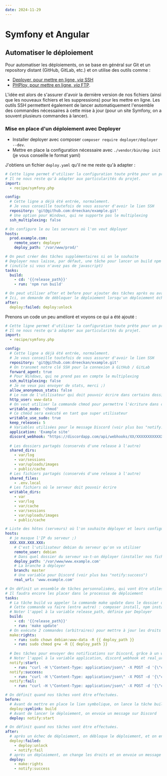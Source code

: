 ```yaml
---
date: 2024-11-29
---
```


# Symfony et Angular

## Automatiser le déploiement

Pour automatiser les déploiements, on se base en général sur Git et un repository distant (GitHub, GitLab, etc.) et on utilise des outils comme :

- [Deployer, pour mettre en ligne, *via* SSH](https://deployer.org/)
- [PHPloy, pour mettre en ligne, *via* FTP](https://github.com/banago/PHPloy).

L'idée est alors de s'assurer d'avoir la dernière version de nos fichiers (ainsi que les nouveaux fichiers et les suppressions) pour les mettre en ligne. Les outils SSH permettent également de lancer automatiquement l'ensemble des commandes nécessaires à cette mise à jour (pour un site Symfony, on a souvent plusieurs commandes à lancer).

### Mise en place d'un déploiement avec Deployer

- Installer deployer avec composer `composer require deployer/deployer --dev`.
- Mettre en place la configuration nécessaire avec `./vendor/bin/dep init` (je vous conseille le format yaml)

J'obtiens un fichier `deploy.yaml` qu'il ne me reste qu'à adapter :

```yaml
# Cette ligne permet d'utiliser la configuration toute prête pour un projet Symfony
# Il ne nous reste qu'à adapter aux particularités du projet.
import:
  - recipe/symfony.php

config:
  # Cette ligne a déjà été entrée, normalement. 
  # Je vous conseille toutefois de vous assurer d'avoir le lien SSH
  repository: 'git@github.com:dreeckan/example.git'
  # Une option pour Windows, qui ne supporte pas le multiplexing
  ssh_multiplexing: false

# On configure le ou les serveurs où l'on veut déployer
hosts:
  prod.example.com:
    remote_user: deployer
    deploy_path: '/var/www/prod/'

# On peut créer des tâches supplémentaires si on le souhaite
# Deployer nous laisse, par défaut, une tâche pour lancer un build npm 
# (inutile si vous n'avez pas de javascript)
tasks:
  build:
    - cd: '{{release_path}}'
    - run: 'npm run build'

# On peut utiliser after et before pour ajouter des tâches après ou avant d'autres
# Ici, on demande de débloquer le déploiement lorsqu'un déploiement échoue
after:
  deploy:failed: deploy:unlock
```

Prenons un code un peu amélioré et voyons ce qui a été ajouté :

```yaml
# Cette ligne permet d'utiliser la configuration toute prête pour un projet Symfony
# Il ne nous reste qu'à adapter aux particularités du projet.
import:
  - recipe/symfony.php

config:
  # Cette ligne a déjà été entrée, normalement. 
  # Je vous conseille toutefois de vous assurer d'avoir le lien SSH
  repository: 'git@github.com:dreeckan/example.git'
  # On transmet notre clé SSH pour la connexion à GitHub / GitLab
  forward_agent: true
  # Pour Windows, qui ne prend pas en compte le multiplexing
  ssh_multiplexing: false
  # Je ne veux pas envoyer de stats, merci ;)
  allow_anonymous_stats: false
  # Le nom de l'utilisateur qui doit pouvoir écrire dans certains dossiers du serveur
  http_user: www-data
  # On veut utiliser la commande chmod pour permettre l'écriture dans certains dossiers
  writable_mode: 'chmod'
  # Ce chmod sera exécuté en tant que super utilisateur
  writable_use_sudo: true
  keep_releases: 5
  # Variables utilisées pour le message Discord (voir plus bas "notify:XXX")
  application: 'Example site'
  discord_webhook: "https://discordapp.com/api/webhooks/XX/XXXXXXXXXXXXXXXX"
  
  # Les dossiers partagés (conservés d'une release à l'autre)
  shared_dirs:
    - var/log
    - var/sessions
    - var/uploads/images
    - public/cache
  # Les fichiers partagés (conservés d'une release à l'autre)
  shared_files:
    - .env.local
  # Les fichiers où le serveur doit pouvoir écrire
  writable_dirs:
    - var
    - var/log
    - var/cache
    - var/sessions
    - var/uploads/images
    - public/cache

# Liste des hôtes (serveurs) où l'on souhaite déployer et leurs configurations
hosts:
  # je masque l'IP du serveur ;)
  XXX.XXX.XXX.XXX:
    # C'est l'utilisateur debian du serveur qu'on va utiliser
    remote_user: debian
    # Dans quel dossier du serveur va-t-on déployer (installer nos fichiers) ?
    deploy_path: '/var/www/www.example.com'
    # La branche à déployer
    branch: master
    # Une variable pour Discord (voir plus bas "notify:success")
    real_url: 'www.example.com'

# On définit un ensemble de tâches personnalisées, qui vont être utiles pendant/autour du déploiement.
# Il faudra encore les placer dans le processus de déploiement
tasks:
  # La tâche build va appeler la commande make update dans le dossier de la release
  # Cette commande va faire (entre autre) : composer install, npm install, passer les migrations, etc.
  # Noter l'appel à la variable release_path, définie par Deployer
  build:
    - cd: '{{release_path}}'
    - run: 'make update'
  # On exécute 2 commandes (arbitraires) pour mettre à jour les droits sur le dossier du projet.
  make:rights:
    - run: sudo chown debian:www-data -R {{ deploy_path }}
    - run: sudo chmod g+w -R {{ deploy_path }}
      
  # Des tâches pour envoyer des notifications sur Discord, grâce à un webhook
  # Noter l'appel à la variable application, discord_webhook et real_url définies par nos soins, plus haut
  notify:start:
    - run: "curl -H \"Content-Type: application/json\" -X POST -d '{\"content\": \"**Début** du déploiement de {{application}} sur le serveur **prod** !\"}' {{discord_webhook}}"
  notify:success:
    - run: "curl -H \"Content-Type: application/json\" -X POST -d '{\"content\": \"**Réussite** du déploiement de {{application}} sur le serveur **prod** ! :D Il est temps de tester sur https://{{ real_url }} !\"}' {{discord_webhook}}"
  notify:fail:
    - run: "curl -H \"Content-Type: application/json\" -X POST -d '{\"content\": \"**Échec** du déploiement de {{application}} sur le serveur **prod** >.< !\"}' {{discord_webhook}}"

# On définit quand nos tâches vont être effectuées.
before:
  # Avant de mettre en place le lien symbolique, on lance la tâche build
  deploy:symlink: build
  # Avant de lancer le déploiement, on envoie un message sur Discord
  deploy: notify:start

# On définit quand nos tâches vont être effectuées.
after:
  # après un échec de déploiement, on débloque le déploiement, et on envoie un message sur Discord
  deploy:failed:
    - deploy:unlock
    - notify:fail
  # après un déploiement, on change les droits et on envoie un message sur Discord
  deploy: 
    - make:rights
    - notify:success
```
